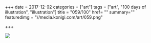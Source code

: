 +++
date = 2017-12-02
categories = ["art"]
tags = ["art", "100 days of illustration", "illustration"]
title = "059/100"
href= ""
summary=""
featuredimg = "//media.konigi.com/art/059.png"

+++

<img src="//media.konigi.com/art/059.png" />
